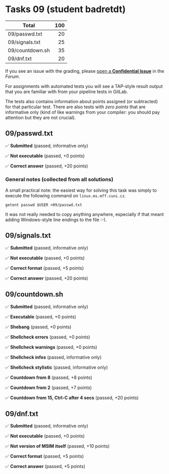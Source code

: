 # Tasks 09 (student badretdt)

| Total                                            |   100 |
|--------------------------------------------------|------:|
| 09/passwd.txt                                    |    20 |
| 09/signals.txt                                   |    25 |
| 09/countdown.sh                                  |    35 |
| 09/dnf.txt                                       |    20 |

If you see an issue with the grading, please
[open a **Confidential Issue**](https://gitlab.mff.cuni.cz/teaching/nswi177/2022/common/forum/-/issues/new?issue[confidential]=true&issue[title]=Grading+Tasks+09)
in the _Forum_.


For assignments with automated tests you will see a TAP-style result output
that you are familiar with from your pipeline tests in GitLab.

The tests also contains information about points assigned (or subtracted)
for that particular test. There are also tests with _zero points_ that
are informative only (kind of like warnings from your compiler: you
should pay attention but they are not crucial).

## 09/passwd.txt

✅ **Submitted** (passed, informative only)

✅ **Not executable** (passed, +0 points)

✅ **Correct answer** (passed, +20 points)



### General notes (collected from all solutions)

A small practical note: the easiest way for solving this task was
simply to execute the following command on `linux.ms.mff.cuni.cz`.

```shell
getent passwd $USER >09/passwd.txt
```

It was not really needed to copy anything anywhere, especially if
that meant adding Windows-style line endings to the file :-).



## 09/signals.txt

✅ **Submitted** (passed, informative only)

✅ **Not executable** (passed, +0 points)

✅ **Correct format** (passed, +5 points)

✅ **Correct answer** (passed, +20 points)



## 09/countdown.sh

✅ **Submitted** (passed, informative only)

✅ **Executable** (passed, +0 points)

✅ **Shebang** (passed, +0 points)

✅ **Shellcheck errors** (passed, +0 points)

✅ **Shellcheck warnings** (passed, +0 points)

✅ **Shellcheck infos** (passed, informative only)

✅ **Shellcheck stylistic** (passed, informative only)

✅ **Countdown from 8** (passed, +8 points)

✅ **Countdown from 2** (passed, +7 points)

✅ **Countdown from 15, Ctrl-C after 4 secs** (passed, +20 points)



## 09/dnf.txt

✅ **Submitted** (passed, informative only)

✅ **Not executable** (passed, +0 points)

✅ **Not version of MSIM itself** (passed, +10 points)

✅ **Correct format** (passed, +5 points)

✅ **Correct answer** (passed, +5 points)



